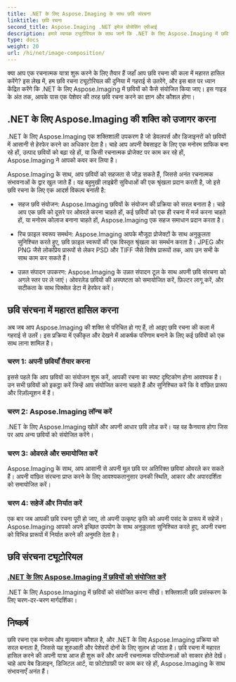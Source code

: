 ```yaml
---
title: .NET के लिए Aspose.Imaging के साथ छवि संरचना
linktitle: छवि रचना
second_title: Aspose.Imaging .NET इमेज प्रोसेसिंग एपीआई
description: हमारे व्यापक ट्यूटोरियल के साथ जानें कि .NET के लिए Aspose.Imaging में छवियों को आसानी से कैसे संयोजित किया जाए। आज ही अपने छवि प्रसंस्करण कौशल को उन्नत करें!
type: docs
weight: 20
url: /hi/net/image-composition/
---
```


क्या आप एक रचनात्मक यात्रा शुरू करने के लिए तैयार हैं जहाँ आप छवि रचना की कला में महारत हासिल करेंगे? इस लेख में, हम छवि रचना ट्यूटोरियल की दुनिया में गहराई से उतरेंगे, और इस बात पर ध्यान केंद्रित करेंगे कि .NET के लिए Aspose.Imaging में छवियों को कैसे संयोजित किया जाए। इस गाइड के अंत तक, आपके पास एक पेशेवर की तरह छवि रचना करने का ज्ञान और कौशल होगा।

## .NET के लिए Aspose.Imaging की शक्ति को उजागर करना

.NET के लिए Aspose.Imaging एक शक्तिशाली उपकरण है जो डेवलपर्स और डिजाइनरों को छवियों में आसानी से हेरफेर करने का अधिकार देता है। चाहे आप अपनी वेबसाइट के लिए एक मनोरम ग्राफिक बना रहे हों, उत्पाद छवियों को बढ़ा रहे हों, या किसी रचनात्मक प्रोजेक्ट पर काम कर रहे हों, Aspose.Imaging ने आपको कवर कर लिया है।

Aspose.Imaging के साथ, आप छवियों को सहजता से जोड़ सकते हैं, जिससे अनंत रचनात्मक संभावनाओं के द्वार खुल जाते हैं। यह बहुमुखी लाइब्रेरी सुविधाओं की एक श्रृंखला प्रदान करती है, जो इसे छवि रचना के लिए एक आदर्श विकल्प बनाती है:

- सहज छवि संयोजन: Aspose.Imaging छवियों के संयोजन की प्रक्रिया को सरल बनाता है। चाहे आप एक छवि को दूसरे पर ओवरले करना चाहते हों, कई छवियों को एक ही रचना में मर्ज करना चाहते हों, या मनोरम कोलाज बनाना चाहते हों, Aspose.Imaging एक सहज समाधान प्रदान करता है।

- रिच फ़ाइल स्वरूप समर्थन: Aspose.Imaging आपके मौजूदा प्रोजेक्टों के साथ अनुकूलता सुनिश्चित करते हुए, छवि फ़ाइल स्वरूपों की एक विस्तृत श्रृंखला का समर्थन करता है। JPEG और PNG जैसे लोकप्रिय प्रारूपों से लेकर PSD और TIFF जैसे विशेष प्रारूपों तक, आप उन सभी के साथ काम कर सकते हैं।

- उन्नत संपादन उपकरण: Aspose.Imaging के उन्नत संपादन टूल के साथ अपनी छवि संरचना को अगले स्तर पर ले जाएं। ओवरलेड छवियों की अस्पष्टता को समायोजित करें, फ़िल्टर लागू करें, और सटीकता के साथ पिक्सेल डेटा में हेरफेर करें।

## छवि संरचना में महारत हासिल करना

अब जब आप Aspose.Imaging की शक्ति से परिचित हो गए हैं, तो आइए छवि रचना की कला में गहराई से उतरें। इस प्रक्रिया में एकीकृत और देखने में आकर्षक परिणाम बनाने के लिए कई छवियों को एक साथ लाना शामिल है।

### चरण 1: अपनी छवियाँ तैयार करना

इससे पहले कि आप छवियों का संयोजन शुरू करें, आपकी रचना का स्पष्ट दृष्टिकोण होना आवश्यक है। उन सभी छवियों को इकट्ठा करें जिन्हें आप संयोजित करना चाहते हैं और सुनिश्चित करें कि वे वांछित प्रारूप और रिज़ॉल्यूशन में हैं।

### चरण 2: Aspose.Imaging लॉन्च करें

.NET के लिए Aspose.Imaging खोलें और अपनी आधार छवि लोड करें। यह वह कैनवास होगा जिस पर आप अन्य छवियों को संयोजित करेंगे।

### चरण 3: ओवरले और समायोजित करें

Aspose.Imaging के साथ, आप आसानी से अपनी मूल छवि पर अतिरिक्त छवियां ओवरले कर सकते हैं। अपनी वांछित संरचना प्राप्त करने के लिए आवश्यकतानुसार उनकी स्थिति, आकार और अपारदर्शिता को समायोजित करें।

### चरण 4: सहेजें और निर्यात करें

एक बार जब आपकी छवि रचना पूरी हो जाए, तो अपनी उत्कृष्ट कृति को अपनी पसंद के प्रारूप में सहेजें। Aspose.Imaging आपको अपने इच्छित उपयोग के साथ अनुकूलता सुनिश्चित करते हुए, अपनी रचना को विभिन्न प्रारूपों में निर्यात करने की अनुमति देता है।

## छवि संरचना ट्यूटोरियल
### [.NET के लिए Aspose.Imaging में छवियों को संयोजित करें](./combine-images/)
.NET के लिए Aspose.Imaging में छवियों को संयोजित करना सीखें। शक्तिशाली छवि प्रसंस्करण के लिए चरण-दर-चरण मार्गदर्शिका।

## निष्कर्ष

छवि रचना एक मनोरम और मूल्यवान कौशल है, और .NET के लिए Aspose.Imaging प्रक्रिया को सरल बनाता है, जिससे यह शुरुआती और पेशेवरों दोनों के लिए सुलभ हो जाता है। छवि रचना में महारत हासिल करने की अपनी यात्रा आज ही शुरू करें और अपनी रचनात्मक परियोजनाओं को साकार होते देखें। चाहे आप वेब डिज़ाइन, डिजिटल आर्ट, या फ़ोटोग्राफ़ी पर काम कर रहे हों, Aspose.Imaging के साथ संभावनाएँ अनंत हैं।